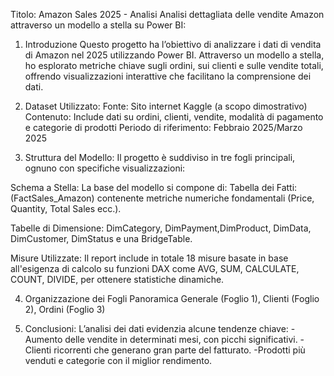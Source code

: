 Titolo: Amazon Sales 2025 - Analisi
Analisi dettagliata delle vendite Amazon attraverso un modello a stella su Power BI:

1. Introduzione
Questo progetto ha l’obiettivo di analizzare i dati di vendita di Amazon nel 2025 utilizzando Power BI.
Attraverso un modello a stella, ho esplorato metriche chiave sugli ordini, sui clienti e sulle vendite totali, offrendo visualizzazioni interattive che facilitano la comprensione dei dati.

3. Dataset Utilizzato:
Fonte: Sito internet Kaggle (a scopo dimostrativo)
Contenuto: Include dati su ordini, clienti, vendite, modalità di pagamento e categorie di prodotti
Periodo di riferimento: Febbraio 2025/Marzo 2025

3. Struttura del Modello:
Il progetto è suddiviso in tre fogli principali, ognuno con specifiche visualizzazioni:

  Schema a Stella:
  La base del modello si compone di: 
  Tabella dei Fatti:  (FactSales_Amazon) contenente metriche numeriche fondamentali (Price, Quantity, Total Sales ecc.).

  Tabelle di Dimensione: DimCategory, DimPayment,DimProduct, DimData, DimCustomer, DimStatus e una BridgeTable.

  Misure Utilizzate:
  Il report include in totale 18 misure basate in base all'esigenza di calcolo su funzioni DAX come AVG, SUM, CALCULATE, COUNT, DIVIDE, per ottenere statistiche dinamiche.

4. Organizzazione dei Fogli
Panoramica Generale (Foglio 1), Clienti (Foglio 2), Ordini (Foglio 3)

5. Conclusioni:
L’analisi dei dati evidenzia alcune tendenze chiave:
-Aumento delle vendite in determinati mesi, con picchi significativi.
-Clienti ricorrenti che generano gran parte del fatturato.
-Prodotti più venduti e categorie con il miglior rendimento.
